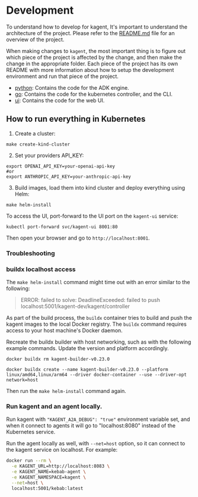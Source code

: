 # Development

To understand how to develop for kagent, It's important to understand the architecture of the project. Please refer to the [README.md](README.md#architecture) file for an overview of the project.

When making changes to `kagent`, the most important thing is to figure out which piece of the project is affected by the change, and then make the change in the appropriate folder. Each piece of the project has its own README with more information about how to setup the development environment and run that piece of the project.

- [python](python): Contains the code for the ADK  engine.
- [go](go): Contains the code for the kubernetes controller, and the CLI.
- [ui](ui): Contains the code for the web UI.


## How to run everything in Kubernetes

1. Create a cluster:

```shell
make create-kind-cluster
```

2. Set your providers API_KEY:

```shell
export OPENAI_API_KEY=your-openai-api-key
#or
export ANTHROPIC_API_KEY=your-anthropic-api-key
```

3. Build images, load them into kind cluster and deploy everything using Helm:

```shell
make helm-install
```

To access the UI, port-forward to the UI port on the `kagent-ui` service:

```shell
kubectl port-forward svc/kagent-ui 8001:80
```

Then open your browser and go to `http://localhost:8001`.

### Troubleshooting

### buildx localhost access

The `make helm-install` command might time out with an error similar to the following:

> ERROR: failed to solve: DeadlineExceeded: failed to push localhost:5001/kagent-dev/kagent/controller

As part of the build process, the `buildx` container tries to build and push the kagent images to the local Docker registry. The `buildx` command requires access to your host machine's Docker daemon.

Recreate the buildx builder with host networking, such as with the following example commands. Update the version and platform accordingly.

```shell
docker buildx rm kagent-builder-v0.23.0

docker buildx create --name kagent-builder-v0.23.0 --platform linux/amd64,linux/arm64 --driver docker-container --use --driver-opt network=host
```

Then run the `make helm-install` command again.

### Run kagent and an agent locally.

Run kagent with `"KAGENT_A2A_DEBUG": "true"` environment variable set, and when it connect to agents it will go to "localhost:8080" instead of the Kubernetes service.

Run the agent locally as well, with `--net=host` option, so it can connect to the kagent service on localhost. For example:

```bash
docker run --rm \
  -e KAGENT_URL=http://localhost:8083 \
  -e KAGENT_NAME=kebab-agent \
  -e KAGENT_NAMESPACE=kagent \
  --net=host \
  localhost:5001/kebab:latest
```